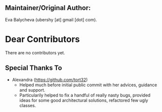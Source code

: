 Maintainer/Original Author:
--------------
Eva Balycheva (ubershy [at] gmail [dot] com).

Dear Contributors
=============
There are no contributors yet.

Special Thanks To
--------------
- Alexandra (https://github.com/tort32)
  - Helped much before initial public commit with her advices, guidance and support. 
  - Particularily helped to fix a handful of really nasty bugs, provided ideas for some good architectural solutions, refactored few ugly classes.